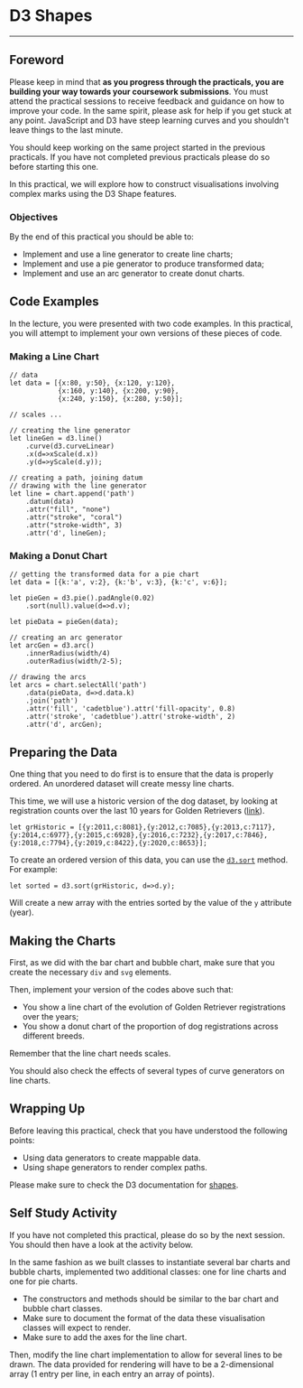<!-- 
SET09123 Interactive Data Visualisation 
Practical 4 - D3 Shapes
Author: Pierre Le Bras
Version 1
-->

# D3 Shapes

---

## Foreword

Please keep in mind that **as you progress through the practicals, you are building your way towards your coursework submissions**. You must attend the practical sessions to receive feedback and guidance on how to improve your code. In the same spirit, please ask for help if you get stuck at any point. JavaScript and D3 have steep learning curves and you shouldn't leave things to the last minute.

You should keep working on the same project started in the previous practicals. If you have not completed previous practicals please do so before starting this one.

In this practical, we will explore how to construct visualisations involving complex marks using the D3 Shape features.

### Objectives

By the end of this practical you should be able to:

 - Implement and use a line generator to create line charts;
 - Implement and use a pie generator to produce transformed data;
 - Implement and use an arc generator to create donut charts.

## Code Examples

In the lecture, you were presented with two code examples. In this practical, you will attempt to implement your own versions of these pieces of code.

### Making a Line Chart

```
// data
let data = [{x:80, y:50}, {x:120, y:120},
            {x:160, y:140}, {x:200, y:90},
            {x:240, y:150}, {x:280, y:50}];

// scales ...

// creating the line generator
let lineGen = d3.line()
    .curve(d3.curveLinear)
    .x(d=>xScale(d.x))
    .y(d=>yScale(d.y));

// creating a path, joining datum
// drawing with the line generator
let line = chart.append('path')
    .datum(data)
    .attr("fill", "none")
    .attr("stroke", "coral")
    .attr("stroke-width", 3)
    .attr('d', lineGen);
```

### Making a Donut Chart

```
// getting the transformed data for a pie chart
let data = [{k:'a', v:2}, {k:'b', v:3}, {k:'c', v:6}];

let pieGen = d3.pie().padAngle(0.02)
    .sort(null).value(d=>d.v);

let pieData = pieGen(data);

// creating an arc generator
let arcGen = d3.arc()
    .innerRadius(width/4)
    .outerRadius(width/2-5);

// drawing the arcs
let arcs = chart.selectAll('path')
    .data(pieData, d=>d.data.k)
    .join('path')
    .attr('fill', 'cadetblue').attr('fill-opacity', 0.8)
    .attr('stroke', 'cadetblue').attr('stroke-width', 2)
    .attr('d', arcGen);
```

## Preparing the Data

One thing that you need to do first is to ensure that the data is properly ordered. An unordered dataset will create messy line charts.

This time, we will use a historic version of the dog dataset, by looking at registration counts over the last 10 years for Golden Retrievers ([link](https://www.thekennelclub.org.uk/media-centre/breed-registration-statistics/)).

```
let grHistoric = [{y:2011,c:8081},{y:2012,c:7085},{y:2013,c:7117},{y:2014,c:6977},{y:2015,c:6928},{y:2016,c:7232},{y:2017,c:7846},{y:2018,c:7794},{y:2019,c:8422},{y:2020,c:8653}];
```

To create an ordered version of this data, you can use the [`d3.sort`](https://github.com/d3/d3-array#sort) method. For example:

```
let sorted = d3.sort(grHistoric, d=>d.y);
```

Will create a new array with the entries sorted by the value of the `y` attribute (year).

## Making the Charts

First, as we did with the bar chart and bubble chart, make sure that you create the necessary `div` and `svg` elements.

Then, implement your version of the codes above such that:

 - You show a line chart of the evolution of Golden Retriever registrations over the years;
 - You show a donut chart of the proportion of dog registrations across different breeds.

Remember that the line chart needs scales.

You should also check the effects of several types of curve generators on line charts.

## Wrapping Up

Before leaving this practical, check that you have understood the following points:

 - Using data generators to create mappable data.
 - Using shape generators to render complex paths.

Please make sure to check the D3 documentation for [shapes](https://github.com/d3/d3-shape).

## Self Study Activity

If you have not completed this practical, please do so by the next session. You should then have a look at the activity below.

In the same fashion as we built classes to instantiate several bar charts and bubble charts, implemented two additional classes: one for line charts and one for pie charts.

 - The constructors and methods should be similar to the bar chart and bubble chart classes.
 - Make sure to document the format of the data these visualisation classes will expect to render.
 - Make sure to add the axes for the line chart.

Then, modify the line chart implementation to allow for several lines to be drawn. The data provided for rendering will have to be a 2-dimensional array (1 entry per line, in each entry an array of points).